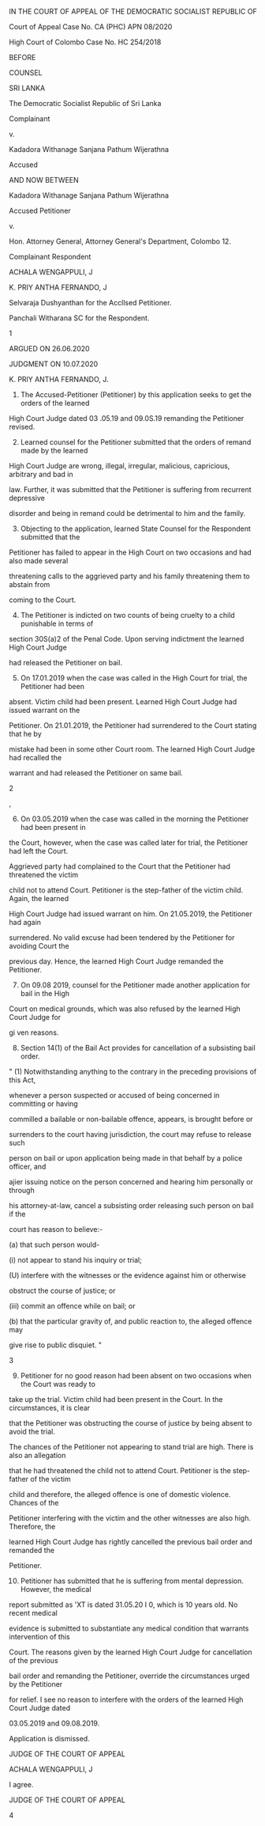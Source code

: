IN THE COURT OF APPEAL OF THE DEMOCRATIC SOCIALIST REPUBLIC OF

Court of Appeal Case No. CA (PHC) APN 08/2020

High Court of Colombo Case No. HC 254/2018

BEFORE

COUNSEL

SRI LANKA

The Democratic Socialist Republic of Sri Lanka

Complainant

v.

Kadadora Withanage Sanjana Pathum Wijerathna

Accused

AND NOW BETWEEN

Kadadora Withanage Sanjana Pathum Wijerathna

Accused Petitioner

v.

Hon. Attorney General, Attorney General's Department, Colombo 12.

Complainant Respondent

ACHALA WENGAPPULI, J

K. PRIY ANTHA FERNANDO, J

Selvaraja Dushyanthan for the Accllsed Petitioner.

Panchali Witharana SC for the Respondent.

1

ARGUED ON 26.06.2020

JUDGMENT ON 10.07.2020

K. PRlY ANTHA FERNANDO, J.

01. The Accused-Petitioner (Petitioner) by this application seeks to get the orders of the learned

High Court Judge dated 03 .05.19 and 09.0S.19 remanding the Petitioner revised.

02. Learned counsel for the Petitioner submitted that the orders of remand made by the learned

High Court Judge are wrong, illegal, irregular, malicious, capricious, arbitrary and bad in

law. Further, it was submitted that the Petitioner is suffering from recurrent depressive

disorder and being in remand could be detrimental to him and the family.

03. Objecting to the application, learned State Counsel for the Respondent submitted that the

Petitioner has failed to appear in the High Court on two occasions and had also made several

threatening calls to the aggrieved party and his family threatening them to abstain from

coming to the Court.

04. The Petitioner is indicted on two counts of being cruelty to a child punishable in terms of

section 30S(a)2 of the Penal Code. Upon serving indictment the learned High Court Judge

had released the Petitioner on bail.

05. On 17.01.2019 when the case was called in the High Court for trial, the Petitioner had been

absent. Victim child had been present. Learned High Court Judge had issued warrant on the

Petitioner. On 21.01.2019, the Petitioner had surrendered to the Court stating that he by

mistake had been in some other Court room. The learned High Court Judge had recalled the

warrant and had released the Petitioner on same bail.

2

,

06. On 03.05.2019 when the case was called in the morning the Petitioner had been present in

the Court, however, when the case was called later for trial, the Petitioner had left the Court.

Aggrieved party had complained to the Court that the Petitioner had threatened the victim

child not to attend Court. Petitioner is the step-father of the victim child. Again, the learned

High Court Judge had issued warrant on him. On 21.05.2019, the Petitioner had again

surrendered. No valid excuse had been tendered by the Petitioner for avoiding Court the

previous day. Hence, the learned High Court Judge remanded the Petitioner.

07. On 09.08 2019, counsel for the Petitioner made another application for bail in the High

Court on medical grounds, which was also refused by the learned High Court Judge for

gi ven reasons.

08. Section 14(1) of the Bail Act provides for cancellation of a subsisting bail order.

" (1) Notwithstanding anything to the contrary in the preceding provisions of this Act,

whenever a person suspected or accused of being concerned in committing or having

commilled a bailable or non-bailable offence, appears, is brought before or

surrenders to the court having jurisdiction, the court may refuse to release such

person on bail or upon application being made in that behalf by a police officer, and

ajier issuing notice on the person concerned and hearing him personally or through

his attorney-at-law, cancel a subsisting order releasing such person on bail if the

court has reason to believe:-

(a) that such person would-

(i) not appear to stand his inquiry or trial;

(U) interfere with the witnesses or the evidence against him or otherwise

obstruct the course of justice; or

(iii) commit an offence while on bail; or

(b) that the particular gravity of, and public reaction to, the alleged offence may

give rise to public disquiet. "

3

09. Petitioner for no good reason had been absent on two occasions when the Court was ready to

take up the trial. Victim child had been present in the Court. In the circumstances, it is clear

that the Petitioner was obstructing the course of justice by being absent to avoid the trial.

The chances of the Petitioner not appearing to stand trial are high. There is also an allegation

that he had threatened the child not to attend Court. Petitioner is the step-father of the victim

child and therefore, the alleged offence is one of domestic violence. Chances of the

Petitioner interfering with the victim and the other witnesses are also high. Therefore, the

learned High Court Judge has rightly cancelled the previous bail order and remanded the

Petitioner.

10. Petitioner has submitted that he is suffering from mental depression. However, the medical

report submitted as 'XT is dated 31.05.20 I 0, which is 10 years old. No recent medical

evidence is submitted to substantiate any medical condition that warrants intervention of this

Court. The reasons given by the learned High Court Judge for cancellation of the previous

bail order and remanding the Petitioner, override the circumstances urged by the Petitioner

for relief. I see no reason to interfere with the orders of the learned High Court Judge dated

03.05.2019 and 09.08.2019.

Application is dismissed.

JUDGE OF THE COURT OF APPEAL

ACHALA WENGAPPULI, J

I agree.

JUDGE OF THE COURT OF APPEAL

4